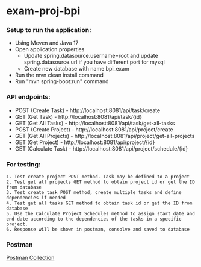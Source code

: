 # exam-proj-bpi

### Setup to run the application:
 
* Using Meven and Java 17
* Open application.properties
  * Update spring.datasource.username=root and update spring.datasource.url if you have different port for mysql 
  * Create new database with name bpi_exam
* Run the mvn clean install command
* Run "mvn spring-boot:run" command

### API endpoints:

* POST (Create Task) - http://localhost:8081/api/task/create
* GET (Get Task) - http://localhost:8081/api/task/{id}
* GET (Get All Tasks) - http://localhost:8081/api/task/get-all-tasks
* POST (Create Project) - http://localhost:8081/api/project/create
* GET (Get All Projects) - http://localhost:8081/api/project/get-all-projects
* GET (Get Project) - http://localhost:8081/api/project/{id}
* GET (Calculate Task) - http://localhost:8081/api/project/schedule/{id}
  
### For testing:

    1. Test create project POST method. Task may be defined to a project
    2. Test get all projects GET method to obtain project id or get the ID from database 
    3. Test create task POST method, create multiple tasks and define dependencies if needed
    4. Test get all tasks GET method to obtain task id or get the ID from database
    5. Use the Calculate Project Schedules method to assign start date and end date according to the dependencies of the tasks in a specific project.
    6. Response will be shown in postman, consolve and saved to database

### Postman
[Postman Collection](https://www.postman.com/flight-observer-39786482/c9d6054f-4743-4161-a1b4-583d23681435/collection/3vygc1s/bpi-exam)